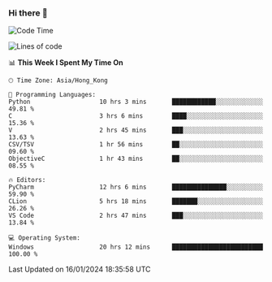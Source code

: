 ### Hi there 👋

<!--
**RoiexLee/RoiexLee** is a ✨ _special_ ✨ repository because its `README.md` (this file) appears on your GitHub profile.

Here are some ideas to get you started:

- 🔭 I’m currently working on ...
- 🌱 I’m currently learning ...
- 👯 I’m looking to collaborate on ...
- 🤔 I’m looking for help with ...
- 💬 Ask me about ...
- 📫 How to reach me: ...
- 😄 Pronouns: ...
- ⚡ Fun fact: ...
-->

<!--START_SECTION:waka-->
![Code Time](http://img.shields.io/badge/Code%20Time-467%20hrs%207%20mins-blue)

![Lines of code](https://img.shields.io/badge/From%20Hello%20World%20I%27ve%20Written-37.4%20thousand%20lines%20of%20code-blue)

📊 **This Week I Spent My Time On** 

```text
🕑︎ Time Zone: Asia/Hong_Kong

💬 Programming Languages: 
Python                   10 hrs 3 mins       ████████████░░░░░░░░░░░░░   49.81 % 
C                        3 hrs 6 mins        ████░░░░░░░░░░░░░░░░░░░░░   15.36 % 
V                        2 hrs 45 mins       ███░░░░░░░░░░░░░░░░░░░░░░   13.63 % 
CSV/TSV                  1 hr 56 mins        ██░░░░░░░░░░░░░░░░░░░░░░░   09.60 % 
ObjectiveC               1 hr 43 mins        ██░░░░░░░░░░░░░░░░░░░░░░░   08.55 % 

🔥 Editors: 
PyCharm                  12 hrs 6 mins       ███████████████░░░░░░░░░░   59.90 % 
CLion                    5 hrs 18 mins       ███████░░░░░░░░░░░░░░░░░░   26.26 % 
VS Code                  2 hrs 47 mins       ███░░░░░░░░░░░░░░░░░░░░░░   13.84 % 

💻 Operating System: 
Windows                  20 hrs 12 mins      █████████████████████████   100.00 % 
```


 Last Updated on 16/01/2024 18:35:58 UTC
<!--END_SECTION:waka-->

